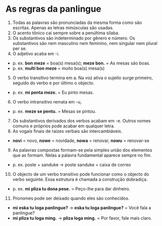 # As regras da panlingue

1. Todas as palavras são pronunciadas da mesma forma como são escritas. Apenas as letras minúsculas são usadas.
2. O acento tônico cai sempre sobre a penúltima sílaba.
3. Os substantivos são indeterminado por gênero e número. Os substantivos são nem masculino nem feminino, nem singular nem plural per se.
4. O adjetivo acaba em -i.
  - p. ex. **bon meze** = boa(s) mesa(s); **meze bon.** = As mesas são boas.
  - p. ex. **multi bon meze** = muito boa(s) mesa(s)
5. O verbo transitivo termina em a. Na voz ativa o sujeito surge primeiro, seguido do verbo e por último o objecto.
  - p. ex. **mi penta meze.** = Eu pinto mesas.
6. O verbo intransitivo remata em -u,
  - p. ex. **meze se pentu.** = Mesas se pintou.
7. Os substantivos derivados dos verbos acabam em -e. Outros nomes comuns e próprios pode acabar em qualquer letra.
8. As vogais finais de raizes verbais são intercambiáveis.
  - **novi** = novo, **nowe** = novidade, **nowa** = renovar, **nowu** = renovar-se
9. As palavras compostas formam-se pela simples união dos elementos que as formam. Nelas a palavra fundamental aparece sempre no fim.
  - p. ex. poste + sanduke → poste sanduke = caixa de correo
10. O objecto de um verbo transitivo pode funcionar como o objecto do verbo seguinte. Essa estrutura é chamada a construção dobradiça.
  - p. ex. **mi pliza tu dona pese.** = Peço-lhe para dar dinheiro.
11. Pronomes pode ser deixado quando eles são conhecidos.
  - **mi eska tu loga panlingue?** -> **eska tu loga panlingue?** = Você fala a panlingue?
  - **mi pliza tu loga ming.** -> **pliza loga ming.** = Por favor, fale mais claro. 


